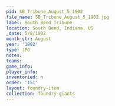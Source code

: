 ```yaml
---
pid: SB_Tribune_August_5_1902
file_name: SB_Tribune_August_5_1902.jpg
label: South Bend Tribune
location: South Bend, Indiana, US
_date: 5/8/1902
month_str: August
year: '1902'
type: JPG
notes: 
teams: 
game_info: 
player_info: 
inventoried: n
order: '151'
layout: foundry-item
collection: foundry-giants
---
```

